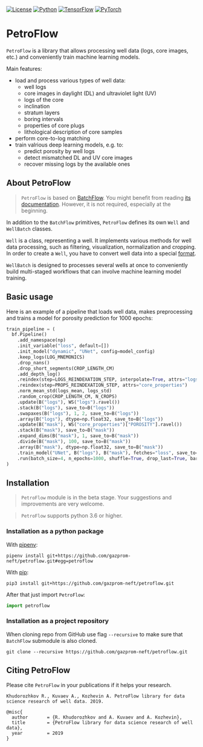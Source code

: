 [![License](https://img.shields.io/github/license/analysiscenter/batchflow.svg)](https://www.apache.org/licenses/LICENSE-2.0)
[![Python](https://img.shields.io/badge/python-3.6-blue.svg)](https://python.org)
[![TensorFlow](https://img.shields.io/badge/TensorFlow-1.15-orange.svg)](https://tensorflow.org)
[![PyTorch](https://img.shields.io/badge/PyTorch-1.5-orange.svg)](https://pytorch.org)


# PetroFlow

`PetroFlow` is a library that allows processing well data (logs, core images, etc.) and conveniently train machine learning models.

Main features:
* load and process various types of well data:
    * well logs
    * core images in daylight (DL) and ultraviolet light (UV)
    * logs of the core
    * inclination
    * stratum layers
    * boring intervals
    * properties of core plugs
    * lithological description of core samples
* perform core-to-log matching
* train valrious deep learning models, e.g. to:
    * predict porosity by well logs
    * detect mismatched DL and UV core images
    * recover missing logs by the available ones


## About PetroFlow

> `PetroFlow` is based on [BatchFlow](https://github.com/analysiscenter/batchflow). You might benefit from reading [its documentation](https://analysiscenter.github.io/batchflow). However, it is not required, especially at the beginning.

In addition to the `BatchFlow` primitives, `PetroFlow` defines its own `Well` and `WellBatch` classes.

`Well` is a class, representing a well. It implements various methods for well data processing, such as filtering, visualization, normalization and cropping. In order to create a `Well`, you have to convert well data into a special [format](https://github.com/gazprom-neft/petroflow/blob/master/well_format.md).

`WellBatch` is designed to processes several wells at once to conveniently build multi-staged workflows that can involve machine learning model training.


## Basic usage

Here is an example of a pipeline that loads well data, makes preprocessing and trains a model for porosity prediction for 1000 epochs:

```python
train_pipeline = (
  bf.Pipeline()
    .add_namespace(np)
    .init_variable("loss", default=[])
    .init_model("dynamic", "UNet", config=model_config)
    .keep_logs(LOG_MNEMONICS)
    .drop_nans()
    .drop_short_segments(CROP_LENGTH_CM)
    .add_depth_log()
    .reindex(step=LOGS_REINDEXATION_STEP, interpolate=True, attrs="logs")
    .reindex(step=PROPS_REINDEXATION_STEP, attrs="core_properties")
    .norm_mean_std(logs_mean, logs_std)
    .random_crop(CROP_LENGTH_CM, N_CROPS)
    .update(B("logs"), WS("logs").ravel())
    .stack(B("logs"), save_to=B("logs"))
    .swapaxes(B("logs"), 1, 2, save_to=B("logs"))
    .array(B("logs"), dtype=np.float32, save_to=B("logs"))
    .update(B("mask"), WS("core_properties")["POROSITY"].ravel())
    .stack(B("mask"), save_to=B("mask"))
    .expand_dims(B("mask"), 1, save_to=B("mask"))
    .divide(B("mask"), 100, save_to=B("mask"))
    .array(B("mask"), dtype=np.float32, save_to=B("mask"))
    .train_model("UNet", B("logs"), B("mask"), fetches="loss", save_to=V("loss", mode="a"))
    .run(batch_size=4, n_epochs=1000, shuffle=True, drop_last=True, bar=True, lazy=True)
)
```


## Installation

> `PetroFlow` module is in the beta stage. Your suggestions and improvements are very welcome.

> `PetroFlow` supports python 3.6 or higher.


### Installation as a python package

With [pipenv](https://docs.pipenv.org/):

    pipenv install git+https://github.com/gazprom-neft/petroflow.git#egg=petroflow

With [pip](https://pip.pypa.io/en/stable/):

    pip3 install git+https://github.com/gazprom-neft/petroflow.git

After that just import `PetroFlow`:
```python
import petroflow
```


### Installation as a project repository

When cloning repo from GitHub use flag `--recursive` to make sure that `BatchFlow` submodule is also cloned.

    git clone --recursive https://github.com/gazprom-neft/petroflow.git


## Citing PetroFlow

Please cite `PetroFlow` in your publications if it helps your research.

```
Khudorozhkov R., Kuvaev A., Kozhevin A. PetroFlow library for data science research of well data. 2019.
```

```
@misc{
  author       = {R. Khudorozhkov and A. Kuvaev and A. Kozhevin},
  title        = {PetroFlow library for data science research of well data},
  year         = 2019
}
```

